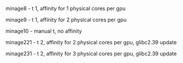 minage8 - t 1, affinity for 1 physical cores per gpu

minage9 - t 1, affinity for 2 physical cores per gpu

minage10 - manual t, no affinity

minage221 - t 2, affinity for 2 physical cores per gpu, glibc2.39 update

minage231 - t 2, affinity for 3 physical cores per gpu, glibc2.39 update
